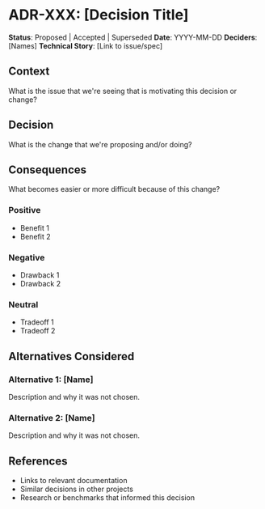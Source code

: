 # ADR-XXX: [Decision Title]

**Status**: Proposed | Accepted | Superseded
**Date**: YYYY-MM-DD
**Deciders**: [Names]
**Technical Story**: [Link to issue/spec]

## Context

What is the issue that we're seeing that is motivating this decision or change?

## Decision

What is the change that we're proposing and/or doing?

## Consequences

What becomes easier or more difficult because of this change?

### Positive

- Benefit 1
- Benefit 2

### Negative

- Drawback 1
- Drawback 2

### Neutral

- Tradeoff 1
- Tradeoff 2

## Alternatives Considered

### Alternative 1: [Name]

Description and why it was not chosen.

### Alternative 2: [Name]

Description and why it was not chosen.

## References

- Links to relevant documentation
- Similar decisions in other projects
- Research or benchmarks that informed this decision
